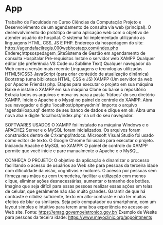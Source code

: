 # App
 Trabalho de Faculdade no Curso Ciências da Computação
Projeto e Desenvolvimento de um agendamento de consulta via web (principal). O desenvolvimento do protótipo de uma aplicação web com
o objetivo de atender usuário de hospital. O sistema foi implementado utilizando as linguagens
HTML, CSS, JS E PHP.
Endereço da hospedagem do site: https://agendafacilregis.000webhostapp.com/index.php Endereçhttpsospedagem_SiteSistema de Gestão em agendamento de consulta Hospitalar
Pré-requisitos
Instale o servidor web XAMPP
Qualquer editor (de preferência VS Code ou Sublime Text)
Qualquer navegador da Web com a versão mais recente
Linguagens e tecnologias utilizadas
HTML5/CSS3
JavaScript (para criar conteúdo de atualização dinâmica)
Bootstrap (uma biblioteca HTML, CSS e JS)
XAMPP (Um servidor da web por Apache Friends)
php.
Etapas para executar o projeto em sua máquina
Baixe e instale o XAMPP em sua máquina
Clone ou baixe o repositório
Extraia todos os arquivos e mova-os para a pasta 'htdocs' do seu diretório XAMPP.
Inicie o Apache e o Mysql no painel de controle do XAMPP.
Abra seu navegador e digite 'localhost/phpmyadmin'
Importe o arquivo 'agendaHosp.sql' dentro de seu banco de dados e clique em ok.
Abra uma nova aba e digite 'localhost/index.php' na url do seu navegador.

SOFTWARES USADOS
O XAMPP foi instalado na máquina Windows e o APACHE2 Server e o MySQL foram inicializados. 
Os arquivos foram construídos dentro de C:\xampp\htdocs.
Microsoft Visual Studio foi usado como editor de texto.
O Google Chrome foi usado para executar o projeto.
Iniciando Apache e MySQL no XAMPP:
O painel de controle do XAMPP permite que você inicie e pare manualmente o Apache e o MySQL. 

CONHEÇA O PROJETO:
O objetivo da aplicação é dinamizar o processo facilitando o acesso de usuários ao Web site para pessoas da terceira idade com dificuldade da visão, cognitivos e motores.
O acesso por pessoas sem firmeza nas mãos ou com tremedeira, facilitar a utilização com menos clique, eliminar ações desnecessárias, aumentar o tamanho dos botões. 
Imagino que seja difícil para essas pessoas realizar essas ações em telas de celular, que geralmente não são muito grandes.
Garantir de que há contraste e nitidez suficiente, texto em alto-contraste e não ter muitos efeitos de blur ou similares.
Seja pelo computador ou smartphone, com um layout simples e intuitivo para terem uma boa experiência no acesso ao Web site. 
Fonte: https://emag.governoeletronico.gov.br/
Exemplo de Wesite para pessoas da teceira idade: https://www.mayoclinic.org/appointments
